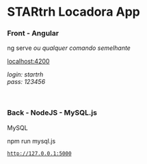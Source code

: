 # STARtrh Locadora App

### Front - Angular

ng serve *ou qualquer comando semelhante*

[localhost:4200](http://localhost:4200/)



*login: startrh*<br>
*pass: 123456*





<br>

### Back - NodeJS - MySQL.js

MySQL

npm run mysql.js

[`http://127.0.0.1:5000`](#http://127.0.0.1:5000)




